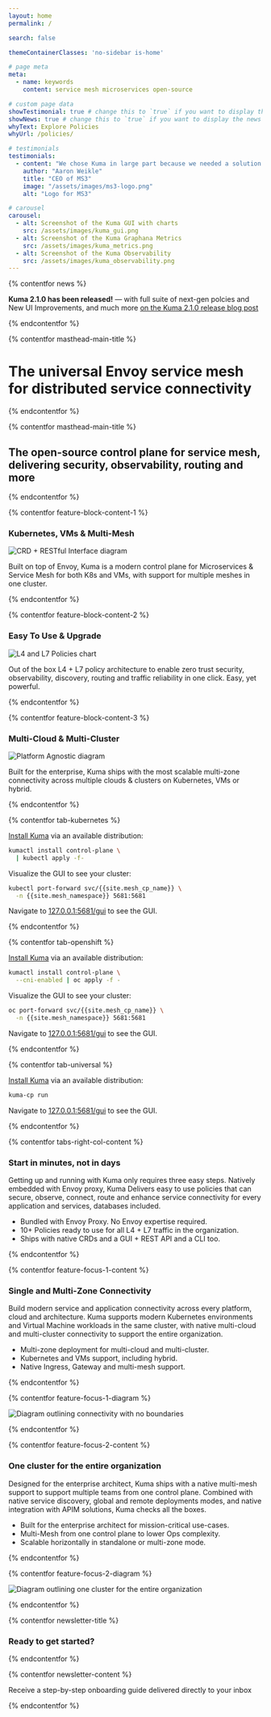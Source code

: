 ```yaml
---
layout: home 
permalink: /

search: false

themeContainerClasses: 'no-sidebar is-home'

# page meta
meta:
  - name: keywords
    content: service mesh microservices open-source

# custom page data
showTestimonial: true # change this to `true` if you want to display the testimonial
showNews: true # change this to `true` if you want to display the news bar
whyText: Explore Policies
whyUrl: /policies/

# testimonials
testimonials:
  - content: "We chose Kuma in large part because we needed a solution that would allow our customers to support both Kubernetes and virtual machines, while providing an easier path to migrating between the two."
    author: "Aaron Weikle"
    title: "CEO of MS3"
    image: "/assets/images/ms3-logo.png"
    alt: "Logo for MS3"

# carousel
carousel:
  - alt: Screenshot of the Kuma GUI with charts
    src: /assets/images/kuma_gui.png
  - alt: Screenshot of the Kuma Graphana Metrics
    src: /assets/images/kuma_metrics.png
  - alt: Screenshot of the Kuma Observability
    src: /assets/images/kuma_observability.png
---
```


{% contentfor news %}

**Kuma 2.1.0 has been released!** &mdash; with full suite of next-gen polcies and New UI Improvements, and much more [on the Kuma 2.1.0 release blog post](/blog/2023/kuma-2-1-0/)

{% endcontentfor %}

<!-- page masthead -->

{% contentfor masthead-main-title %}

# The universal Envoy service mesh<br> for distributed service connectivity

{% endcontentfor %}

{% contentfor masthead-main-title  %}

## The open-source control plane for service mesh, <br>delivering security, observability, routing and more

{% endcontentfor %}

<!-- feature blocks -->

{% contentfor feature-block-content-1 %}

### Kubernetes, VMs & Multi-Mesh

<img alt="CRD + RESTful Interface diagram" src="/assets/images/diagrams/v3/diagram-crd-rest@2x.png" loading="lazy"/>

Built on top of Envoy, Kuma is a modern control plane for Microservices & Service Mesh for both K8s and VMs, with support for multiple meshes in one cluster.

{% endcontentfor %}

{% contentfor feature-block-content-2 %}

### Easy To Use & Upgrade

<img src="/assets/images/diagrams/v3/diagram-l4-l7-policies@2x.png" loading="lazy" alt="L4 and L7 Policies chart"/>

Out of the box L4 + L7 policy architecture to enable zero trust security, observability, discovery, routing and traffic reliability in one click. Easy, yet powerful.

{% endcontentfor %}

{% contentfor feature-block-content-3 %}

### Multi-Cloud & Multi-Cluster

<img alt="Platform Agnostic diagram" src="/assets/images/diagrams/v3/diagram-platform-agnostic@2x.png" loading="lazy"/>

Built for the enterprise, Kuma ships with the most scalable multi-zone connectivity across multiple clouds & clusters on Kubernetes, VMs or hybrid.

{% endcontentfor %}

<!-- tabs -->

{% contentfor tab-kubernetes %}

[Install Kuma](/install/) via an available distribution:

```sh
kumactl install control-plane \
  | kubectl apply -f-
```

Visualize the GUI to see your cluster:

```sh
kubectl port-forward svc/{{site.mesh_cp_name}} \
  -n {{site.mesh_namespace}} 5681:5681
```

Navigate to [127.0.0.1:5681/gui](http://127.0.0.1:5681/gui) to see the GUI.

{% endcontentfor %}

{% contentfor tab-openshift %}


[Install Kuma](/install/) via an available distribution:

```sh
kumactl install control-plane \
  --cni-enabled | oc apply -f -
```

Visualize the GUI to see your cluster:

```sh
oc port-forward svc/{{site.mesh_cp_name}} \
  -n {{site.mesh_namespace}} 5681:5681
```

Navigate to [127.0.0.1:5681/gui](http://127.0.0.1:5681/gui) to see the GUI.

{% endcontentfor %}

{% contentfor tab-universal %}

[Install Kuma](/install/) via an available distribution:

```sh
kuma-cp run
```

Navigate to [127.0.0.1:5681/gui](http://127.0.0.1:5681/gui) to see the GUI.

{% endcontentfor %}

{% contentfor tabs-right-col-content %}

### Start in minutes, not in days

Getting up and running with Kuma only requires three easy steps. Natively embedded with Envoy proxy, Kuma Delivers easy to use policies that can secure, observe, connect, route and enhance service connectivity for every application and services, databases included.

- Bundled with Envoy Proxy. No Envoy expertise required.
- 10+ Policies ready to use for all L4 + L7 traffic in the organization.
- Ships with native CRDs and a GUI + REST API and a CLI too.

{% endcontentfor %}

<!-- content blocks -->

{% contentfor feature-focus-1-content %}

### Single and Multi-Zone Connectivity

Build modern service and application connectivity across every platform, cloud and architecture. Kuma supports modern Kubernetes environments and Virtual Machine workloads in the same cluster, with native multi-cloud and multi-cluster connectivity to support the entire organization.

- Multi-zone deployment for multi-cloud and multi-cluster.
- Kubernetes and VMs support, including hybrid.
- Native Ingress, Gateway and multi-mesh support.

{% endcontentfor %}

{% contentfor feature-focus-1-diagram %}

<img alt="Diagram outlining connectivity with no boundaries" loading="lazy" src="/assets/images/diagrams/v3/diagram-connectivity-new@2x.png"/>

{% endcontentfor %}

{% contentfor feature-focus-2-content %}

### One cluster for the entire organization

Designed for the enterprise architect, Kuma ships with a native multi-mesh support to support multiple teams from one control plane. Combined with native service discovery, global and remote deployments modes, and native integration with APIM solutions, Kuma checks all the boxes.

- Built for the enterprise architect for mission-critical use-cases.
- Multi-Mesh from one control plane to lower Ops complexity.
- Scalable horizontally in standalone or multi-zone mode.

{% endcontentfor %}

{% contentfor feature-focus-2-diagram %}

<img alt="Diagram outlining one cluster for the entire organization" loading="lazy" src="/assets/images/diagrams/v3/diagram-one-cluster-new@2x.png"/>

{% endcontentfor %}

<!-- newsletter -->

{% contentfor newsletter-title %} 

### Ready to get started?

{% endcontentfor %}

{% contentfor newsletter-content %}

Receive a step-by-step onboarding guide delivered directly to your inbox

{% endcontentfor %}
